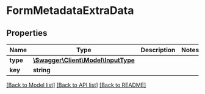 # FormMetadataExtraData

## Properties
Name | Type | Description | Notes
------------ | ------------- | ------------- | -------------
**type** | [**\Swagger\Client\Model\InputType**](InputType.md) |  | 
**key** | **string** |  | 

[[Back to Model list]](../../README.md#documentation-for-models) [[Back to API list]](../../README.md#documentation-for-api-endpoints) [[Back to README]](../../README.md)

